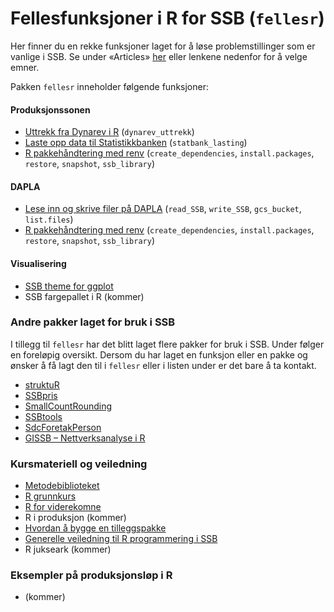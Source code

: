# Fellesfunksjoner i R for SSB (`fellesr`)

Her finner du en rekke funksjoner laget for å løse problemstillinger som er vanlige i SSB. Se under «Articles» [her](https://statisticsnorway.github.io/fellesr/) eller lenkene nedenfor for å velge emner.

Pakken `fellesr` inneholder følgende funksjoner:

#### Produksjonssonen
+ [Uttrekk fra Dynarev i R](https://statisticsnorway.github.io/fellesr/articles/vignette_dynarev_uttrekk.html) (`dynarev_uttrekk`)
+ [Laste opp data til Statistikkbanken](https://statisticsnorway.github.io/fellesr/articles/vignette_statbank_lasting.html) (`statbank_lasting`)
+ [R pakkehåndtering med renv](https://statisticsnorway.github.io/fellesr/articles/vignette_renv.html) (`create_dependencies`, `install.packages`, `restore`, `snapshot`, `ssb_library`)

#### DAPLA
+ [Lese inn og skrive filer på DAPLA](https://statisticsnorway.github.io/fellesr/articles/vignette__DAPLA_jukseark.html) (`read_SSB`, `write_SSB`, `gcs_bucket`, `list.files`) 
+ [R pakkehåndtering med renv](https://statisticsnorway.github.io/fellesr/articles/vignette_renv.html) (`create_dependencies`, `install.packages`, `restore`, `snapshot`, `ssb_library`)

    
#### Visualisering
+ [SSB theme for ggplot](https://statisticsnorway.github.io/fellesr/articles/vignette_SSB_theme.html)
+ SSB fargepallet i R (kommer)


### Andre pakker laget for bruk i SSB

I tillegg til `fellesr` har det blitt laget flere pakker for bruk i SSB. Under følger en foreløpig oversikt. Dersom du har laget en funksjon eller en pakke og ønsker å få lagt den til i `fellesr` eller i listen under er det bare å ta kontakt. 

+ [struktuR](https://github.com/statisticsnorway/struktuR)
+ [SSBpris](https://github.com/statisticsnorway/SSBpris)
+ [SmallCountRounding](https://cran.r-project.org/web/packages/SmallCountRounding/vignettes/Introduction_to_SmallCountRounding.html)
+ [SSBtools](https://github.com/statisticsnorway/SSBtools)
+ [SdcForetakPerson](https://github.com/statisticsnorway/SdcForetakPerson)
+ [GISSB – Nettverksanalyse i R](https://statisticsnorway.github.io/GISSB/articles/GISSB_vignette.html)


### Kursmateriell og veiledning
+ [Metodebiblioteket](https://statisticsnorway.github.io/metodebibliotek/catalogue_edit.html)
+ [R grunnkurs](https://github.com/statisticsnorway/R_grunnkurs)
+ [R for viderekomne](https://github.com/statisticsnorway/R_for_viderekomne)
+ R i produksjon (kommer)
+ [Hvordan å bygge en tilleggspakke](https://statisticsnorway.github.io/fellesr/articles/web_only/bygge-en-r-tilleggspakke.html)
+ [Generelle veiledning til R programmering i SSB](https://wiki.ssb.no/display/s880/Veiledning+til+R+programmering+i+SSB)
+ R jukseark (kommer)


### Eksempler på produksjonsløp i R
+ (kommer)



